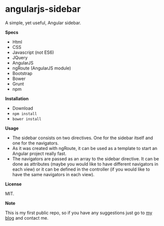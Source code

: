 # angularjs-sidebar
A simple, yet useful, Angular sidebar.

**Specs**

* Html
* CSS
* Javascript (not ES6)
* JQuery
* AngularJS
* ngRoute (AngularJS module)
* Bootstrap
* Bower
* Grunt
* npm

**Installation**

* Download
* `npm install`
* `bower install`

**Usage**

* The sidebar consists on two directives. One for the sidebar itself and one for the navigators.
* As it was created with ngRoute, it can be used as a template to start an Angular project really fast.
* The navigators are passed as an array to the sidebar directive. It can be done as attributes (maybe you would like to have different navigators in each view) or it can be defined in the controller (if you would like to have the same navigators in each view).

**License**

MIT.

**Note**

This is my first public repo, so if you have any suggestions just go to [my blog](http://www.ricardovm91.com) and contact me.